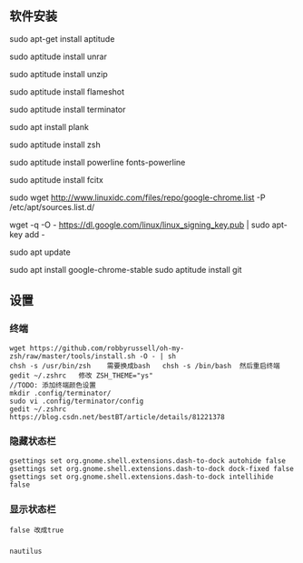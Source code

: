 ## 软件安装
sudo apt-get install aptitude

sudo aptitude install unrar

sudo aptitude install unzip

sudo aptitude install flameshot

sudo aptitude install terminator

sudo apt install plank

sudo aptitude install zsh

sudo aptitude install powerline fonts-powerline

sudo aptitude install fcitx

sudo wget http://www.linuxidc.com/files/repo/google-chrome.list -P /etc/apt/sources.list.d/

wget -q -O - https://dl.google.com/linux/linux_signing_key.pub  | sudo apt-key add -

sudo apt update

sudo apt install google-chrome-stable 
sudo aptitude install git


## 设置
### 终端
```
wget https://github.com/robbyrussell/oh-my-zsh/raw/master/tools/install.sh -O - | sh
chsh -s /usr/bin/zsh    需要换成bash   chsh -s /bin/bash  然后重启终端
gedit ~/.zshrc   修改 ZSH_THEME="ys"
//TODO: 添加终端颜色设置
mkdir .config/terminator/
sudo vi .config/terminator/config
gedit ~/.zshrc  
https://blog.csdn.net/bestBT/article/details/81221378
```

### 隐藏状态栏
```
gsettings set org.gnome.shell.extensions.dash-to-dock autohide false
gsettings set org.gnome.shell.extensions.dash-to-dock dock-fixed false
gsettings set org.gnome.shell.extensions.dash-to-dock intellihide false
```
### 显示状态栏
```
false 改成true
```
### 
```
nautilus
```
